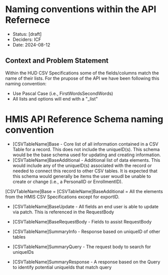 # Naming conventions within the API Refernece

- Status: [draft]
- Deciders: ICF
- Date: 2024-08-12

## Context and Problem Statement

Within the HUD CSV Specifications some of the fields/columns match the name of their lists. For the prupose of the API we have been following this naming convention:

- Use Pascal Case (i.e., FirstWordsSecondWords)
- All lists and options will end with a "_list"


# HMIS API Reference Schema naming convention

- [CSVTableName]Base - Core list of all information contained in a CSV Table for a record. This does not include the uniqueID(s). This schema would be the base schema used for updating and creating information. 
- [CSVTableName]BaseAdditional - Additional list of data elements. This would include any of the uniqueID(s) associated with the record or needed to connect this record to other CSV tables. It is expected that this schema would generally be items the user woudl be unable to create or change (i.e., a PersonalID or EnrollmentID). 

[CSVTableName]Base = [CSVTableName]BaseAdditional = All the elements from the HMIS CSV Specifications except for exportID.

- [CSVTableName]BaseUpdate - All fields an end user is able to update via patch. This is referenced in the RequestBody
- [CSVTableName]BaseRequestBody - Fields to assist RequestBody

- [CSVTableName]SummaryInfo - Response based on uniqueID of other tables

- [CSVTableName]SummaryQuery - The request body to search for uniqueIDs
- [CSVTableName]SummaryResponse - A response based on the Query to identify potential uniqueIds that match query